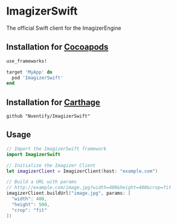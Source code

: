 # ImagizerSwift
The official Swift client for the ImagizerEngine

## Installation for [Cocoapods](https://github.com/CocoaPods/CocoaPods)
```ruby
use_frameworks!

target 'MyApp' do
  pod 'ImagizerSwift'
end
```

## Installation for [Carthage](https://github.com/Carthage/Carthage)
```
github "Nventify/ImagizerSwift"
```

## Usage

```swift
// Import the ImagizerSwift framework
import ImagizerSwift

// Initialize the Imagizer Client
let imagizerClient = ImagizerClient(host: "example.com")

// Build a URL with params
// http://example.com/image.jpg?width=400&height=400&crop=fit
imagizerClient.buildUrl("image.jpg", params: [
  "width": 400, 
  "height": 500,
  "crop": "fit"
])
```
